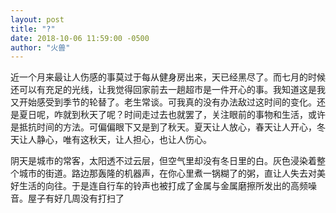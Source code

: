 ```yaml
---
layout: post
title: "?"
date: 2018-10-06 11:59:00 -0500
author: "火兽"
---
```


近一个月来最让人伤感的事莫过于每从健身房出来，天已经黑尽了。而七月的时候还可以有充足的光线，让我觉得回家前去一趟超市是一件开心的事。我知道这是我又开始感受到季节的轮替了。老生常谈。可我真的没有办法敌过这时间的变化。还是夏日呢，咋就到秋天了呢？时间走过去也就罢了，关注眼前的事物和生活，或许是抵抗时间的方法。可偏偏眼下又是到了秋天。夏天让人放心，春天让人开心，冬天让人静心，唯有这秋天，让人担心，也让人伤心。

阴天是城市的常客，太阳透不过云层，但空气里却没有冬日里的白。灰色浸染着整个城市的街道。路边那轰隆的机器声，在你心里煮一锅糊了的粥，直让人失去对美好生活的向往。于是连自行车的铃声也被打成了金属与金属磨擦所发出的高频噪音。屋子有好几周没有打扫了
